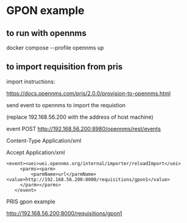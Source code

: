 # GPON example 

## to run with opennms 
docker compose --profile opennms up


## to import requisition from pris

import instructions:

https://docs.opennms.com/pris/2.0.0/provision-to-opennms.html

send event to opennms to import the requistion 

(replace 192.168.56.200 with the address of host machine)

event
POST http://192.168.56.200:8980/opennms/rest/events

Content-Type Application/xml

Accept Application/xml

```
<event><uei>uei.opennms.org/internal/importer/reloadImport</uei>
     <parms><parm>
         <parmName>url</parmName><value>http://192.168.56.200:8000/requisitions/gpon1</value>
     </parm></parms> 
   </event>
```

PRIS gpon example

http://192.168.56.200:8000/requisitions/gpon1

